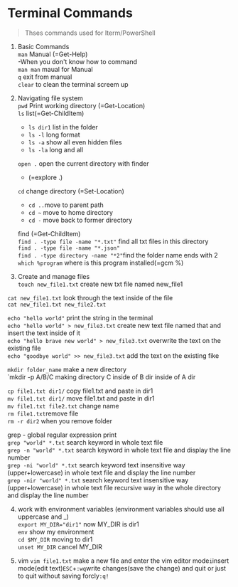 # Terminal Commands
  >Thses commands used for Iterm/PowerShell   

1. Basic Commands   
   `man` Manual (=Get-Help)   
    -When you don't know how to command   
    `man man` maual for Manual   
    `q` exit from manual   
    `clear` to clean the terminal screem up  

2. Navigating file system   
   `pwd` Print working directory (=Get-Location)   
   `ls` list(=Get-ChildItem)   
    - `ls dir1` list in the folder  
    - `ls -l` long format
    - `ls -a` show all even hidden files
    - `ls -la` long and all    
  
    `open .` open the current directory with finder
    - (=explore .)   
  
    `cd` change directory (=Set-Location)
    - `cd ..`move to parent path
    - `cd ~` move to home directory
    - `cd -` move back to former directory  
   
   find (=Get-ChildItem)   
    `find . -type file -name "*.txt"` find all txt files in this directory   
    `find . -type file -name "*.json"`   
    `find . -type directory -name "*2"`find the folder name ends with 2   
  `which %program` where is this program installed(=gcm %)   

3. Create and manage files   
  `touch new_file1.txt` create new txt file named new_file1   
     
  `cat new_file1.txt` look through the text inside of the file   
  `cat new_file1.txt new_file2.txt`   
   
  `echo "hello world"` print the string in the terminal   
  `echo "hello world" > new_file3.txt` create new text file named that and insert the text inside of it   
  `echo "hello brave new world" > new_file3.txt` overwrite the text on the existing file   
  `echo "goodbye world" >> new_file3.txt` add the text on the existing fike 
     
  `mkdir folder_name` make a new directory   
  `mkdir -p A/B/C making directory C inside of B dir inside of A dir   
  
  `cp file1.txt dir1/` copy file1.txt and paste in dir1   
  `mv file1.txt dir1/` move file1.txt and paste in dir1   
  `mv file1.txt file2.txt` change name   
  `rm file1.txt`remove file   
  `rm -r dir2` when you remove folder   

  grep - global regular expression print   
  `grep "world" *.txt` search keyword in whole text file   
  `grep -n "world" *.txt` search keyword in whole text file and display the line number   
  `grep -ni "world" *.txt` search keyword text insensitive way (upper+lowercase) in whole text file and display the line number   
  `grep -nir "world" *.txt` search keyword text insensitive way (upper+lowercase) in whole text file recursive way in the whole directory and display the line number   
     

4. work with environment variables (environment variables should use all uppercase and _)   
  `export MY_DIR="dir1"` now MY_DIR is dir1   
  `env` show my environment   
  `cd $MY_DIR` moving to dir1      
  `unset MY_DIR` cancel MY_DIR   

5. vim
  `vim file1.txt` make a new file and enter the vim editor mode`i`insert mode(edit text)`ESC`+`:wq`write changes(save the change) and quit or just to quit without saving forcly`:q!`




